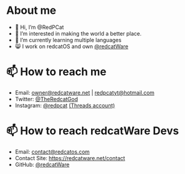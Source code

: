 # About me
- 👋 Hi, I’m @RedPCat
- 👀 I’m interested in making the world a better place.
- 🌱 I’m currently learning multiple languages
- 😸 I work on redcatOS and own [@redcatWare](https://github.com/redcatWare)

# 📫 How to reach me
- Email: [owner@redcatware.net](mailto:owner@redcatware.net) | [redpcatyt@hotmail.com](mailto:redpcatyt@hotmail.com)
- Twitter: [@TheRedcatGod](https://twitter.com/theredcatgod)
- Instagram: [@redpcat](https://www.instagram.com/redpcat/) [(Threads account)](https://www.threads.net/redpcat/)
  
# 📫 How to reach redcatWare Devs
- Email: contact@redcatos.com
- Contact Site: https://redcatware.net/contact
- GitHub: [@redcatWare](https://github.com/redcatWare)
 
<!---
RedPCat/RedPCat is a ✨ special ✨ repository because its `README.md` (this file) appears on your GitHub profile.
You can click the Preview link to take a look at your changes.
--->
